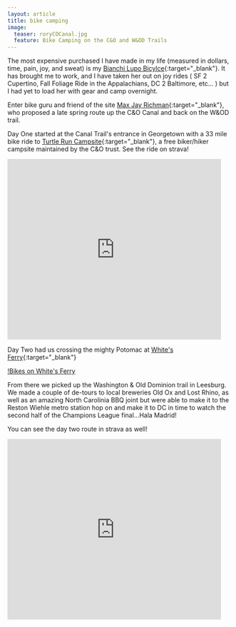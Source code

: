 ```yaml
---
layout: article
title: bike camping
image:
  teaser: roryCOCanal.jpg
  feature: Bike Camping on the C&O and W&OD Trails
---
```


The most expensive purchased I have made in my life (measured in dollars, time, pain, joy, and sweat) is my [Bianchi Lupo Bicylce](http://www.bianchiusa.com/bikes/road/all-road/lupo/){:target="_blank"}. It has brought me to work, and I have taken her out on joy rides ( SF 2 Cupertino, Fall Foliage Ride in the Appalachians, DC 2 Baltimore, etc... ) but I had yet to load her with gear and camp overnight.

Enter bike guru and friend of the site [Max Jay Richman](http://richmanmax.com/){:target="_blank"}, who proposed a late spring route up the C&O Canal and back on the W&OD trail.

Day One started at the Canal Trail's entrance in Georgetown with a 33 mile bike ride to [Turtle Run Campsite](https://www.canaltrust.org/pyv/turtle-run-campsite/){:target="_blank"}, a free biker/hiker campsite maintained by the C&O trust.  See the ride on strava!

<iframe height='405' width='95%' frameborder='0' allowtransparency='true' scrolling='no' src='https://www.strava.com/activities/1018160504/embed/9fabdf1718c8b1c4afb24af683114ebc7d4dea4c'></iframe>

Day Two had us crossing the mighty Potomac at [White's Ferry](http://www.poolesvillemd.gov/338/Whites-Ferry){:target="_blank"}

[!Bikes on White's Ferry](../images/bikeOnWhitesFerry.jpg "A simple image placeholder service.")

From there we picked up the Washington & Old Dominion trail in Leesburg.  We made a couple of de-tours to local breweries Old Ox and Lost Rhino, as well as an amazing North Carolinia BBQ joint but were able to make it to the Reston Wiehle metro station hop on and make it to DC in time to watch the second half of the Champions League final...Hala Madrid!

You can see the day two route in strava as well!

<iframe height='405' width='95%' frameborder='0' allowtransparency='true' scrolling='no' src='https://www.strava.com/activities/1019591129/embed/107f9a8821bfcb24d92ddd18950a8c38e7f1da2a'></iframe>
